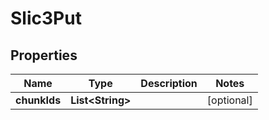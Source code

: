 
# Slic3Put

## Properties
Name | Type | Description | Notes
------------ | ------------- | ------------- | -------------
**chunkIds** | **List&lt;String&gt;** |  |  [optional]




